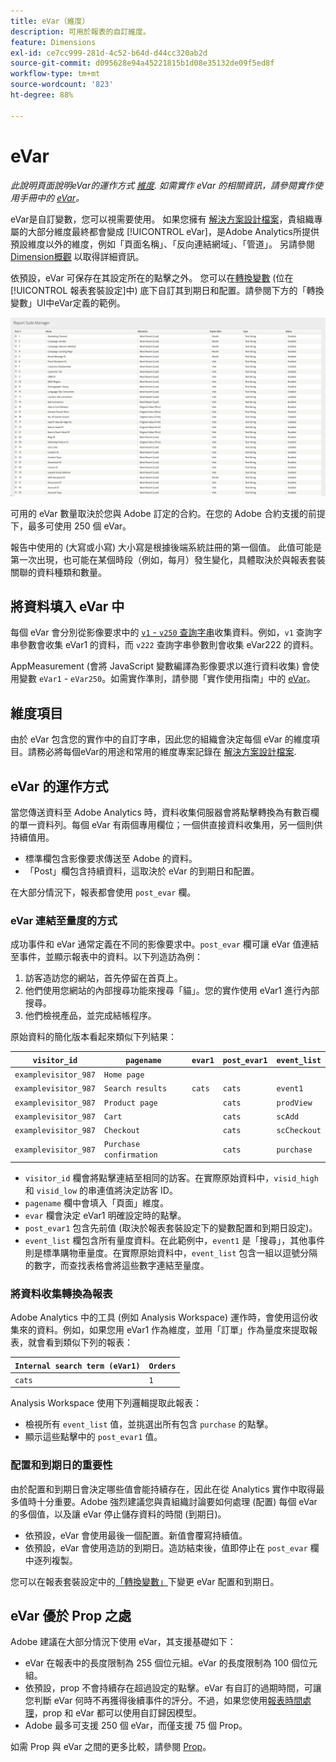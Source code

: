 ```yaml
---
title: eVar（維度）
description: 可用於報表的自訂維度。
feature: Dimensions
exl-id: ce7cc999-281d-4c52-b64d-d44cc320ab2d
source-git-commit: d095628e94a45221815b1d08e35132de09f5ed8f
workflow-type: tm+mt
source-wordcount: '823'
ht-degree: 88%

---
```


# eVar

*此說明頁面說明eVar的運作方式 [維度](overview.md). 如需實作 eVar 的相關資訊，請參閱實作使用手冊中的 [eVar](/help/implement/vars/page-vars/evar.md)。*

eVar是自訂變數，您可以視需要使用。 如果您擁有 [解決方案設計檔案](/help/implement/prepare/solution-design.md)，貴組織專屬的大部分維度最終都會變成 [!UICONTROL eVar]，是Adobe Analytics所提供預設維度以外的維度，例如「頁面名稱」、「反向連結網域」、「管道」。 另請參閱 [Dimension概觀](overview.md) 以取得詳細資訊。

依預設，eVar 可保存在其設定所在的點擊之外。 您可以在[轉換變數](/help/admin/admin/c-manage-report-suites/c-edit-report-suites/conversion-var-admin/conversion-var-admin.md) (位在[!UICONTROL 報表套裝設定]中) 底下自訂其到期日和配置。請參閱下方的「轉換變數」UI中eVar定義的範例。

![Evar範例](assets/evars-sample.png)

可用的 eVar 數量取決於您與 Adobe 訂定的合約。在您的 Adobe 合約支援的前提下，最多可使用 250 個 eVar。

報告中使用的 (大寫或小寫) 大小寫是根據後端系統註冊的第一個值。 此值可能是第一次出現，也可能在某個時段（例如，每月）發生變化，具體取決於與報表套裝關聯的資料種類和數量。

## 將資料填入 eVar 中

每個 eVar 會分別從影像要求中的 [`v1` - `v250` 查詢字串](/help/implement/validate/query-parameters.md)收集資料。例如，`v1` 查詢字串參數會收集 eVar1 的資料，而 `v222` 查詢字串參數則會收集 eVar222 的資料。

AppMeasurement (會將 JavaScript 變數編譯為影像要求以進行資料收集) 會使用變數 `eVar1` - `eVar250`。如需實作準則，請參閱「實作使用指南」中的 [eVar](/help/implement/vars/page-vars/evar.md)。

## 維度項目

由於 eVar 包含您的實作中的自訂字串，因此您的組織會決定每個 eVar 的維度項目。請務必將每個eVar的用途和常用的維度專案記錄在 [解決方案設計檔案](/help/implement/prepare/solution-design.md).

## eVar 的運作方式

當您傳送資料至 Adobe Analytics 時，資料收集伺服器會將點擊轉換為有數百欄的單一資料列。每個 eVar 有兩個專用欄位；一個供直接資料收集用，另一個則供持續值用。

* 標準欄包含影像要求傳送至 Adobe 的資料。
* 「Post」欄包含持續資料，這取決於 eVar 的到期日和配置。

在大部分情況下，報表都會使用 `post_evar` 欄。

### eVar 連結至量度的方式

成功事件和 eVar 通常定義在不同的影像要求中。`post_evar` 欄可讓 eVar 值連結至事件，並顯示報表中的資料。以下列造訪為例：

1. 訪客造訪您的網站，首先停留在首頁上。
2. 他們使用您網站的內部搜尋功能來搜尋「貓」。您的實作使用 eVar1 進行內部搜尋。
3. 他們檢視產品，並完成結帳程序。

原始資料的簡化版本看起來類似下列結果：

| `visitor_id` | `pagename` | `evar1` | `post_evar1` | `event_list` |
| --- | --- | --- | --- | --- |
| `examplevisitor_987` | `Home page` | | | |
| `examplevisitor_987` | `Search results` | `cats` | `cats` | `event1` |
| `examplevisitor_987` | `Product page` | | `cats` | `prodView` |
| `examplevisitor_987` | `Cart` | | `cats` | `scAdd` |
| `examplevisitor_987` | `Checkout` | | `cats` | `scCheckout` |
| `examplevisitor_987` | `Purchase confirmation` | | `cats` | `purchase` |

* `visitor_id` 欄會將點擊連結至相同的訪客。在實際原始資料中，`visid_high` 和 `visid_low` 的串連值將決定訪客 ID。
* `pagename` 欄中會填入「頁面」維度。
* `evar` 欄會決定 eVar1 明確設定時的點擊。
* `post_evar1` 包含先前值 (取決於報表套裝設定下的變數配置和到期日設定)。
* `event_list` 欄包含所有量度資料。在此範例中，`event1` 是「搜尋」，其他事件則是標準購物車量度。在實際原始資料中，`event_list` 包含一組以逗號分隔的數字，而查找表格會將這些數字連結至量度。

### 將資料收集轉換為報表

Adobe Analytics 中的工具 (例如 Analysis Workspace) 運作時，會使用這份收集來的資料。例如，如果您用 eVar1 作為維度，並用「訂單」作為量度來提取報表，就會看到類似下列的報表：

| `Internal search term (eVar1)` | `Orders` |
| --- | --- |
| `cats` | `1` |

Analysis Workspace 使用下列邏輯提取此報表：

* 檢視所有 `event_list` 值，並挑選出所有包含 `purchase` 的點擊。
* 顯示這些點擊中的 `post_evar1` 值。

### 配置和到期日的重要性

由於配置和到期日會決定哪些值會能持續存在，因此在從 Analytics 實作中取得最多值時十分重要。Adobe 強烈建議您與貴組織討論要如何處理 (配置) 每個 eVar 的多個值，以及讓 eVar 停止儲存資料的時間 (到期日)。

* 依預設，eVar 會使用最後一個配置。新值會覆寫持續值。
* 依預設，eVar 會使用造訪的到期日。造訪結束後，值即停止在 `post_evar` 欄中逐列複製。

您可以在報表套裝設定中的[「轉換變數」](/help/admin/admin/c-manage-report-suites/c-edit-report-suites/conversion-var-admin/conversion-var-admin.md)下變更 eVar 配置和到期日。

## eVar 優於 Prop 之處

Adobe 建議在大部分情況下使用 eVar，其支援基礎如下：

* eVar 在報表中的長度限制為 255 個位元組。eVar 的長度限制為 100 個位元組。
* 依預設，prop 不會持續存在超過設定的點擊。eVar 有自訂的過期時間，可讓您判斷 eVar 何時不再獲得後續事件的評分。不過，如果您使用[報表時間處理](/help/components/vrs/vrs-report-time-processing.md)，prop 和 eVar 都可以使用自訂歸因模型。
* Adobe 最多可支援 250 個 eVar，而僅支援 75 個 Prop。

如需 Prop 與 eVar 之間的更多比較，請參閱 [Prop](prop.md)。
